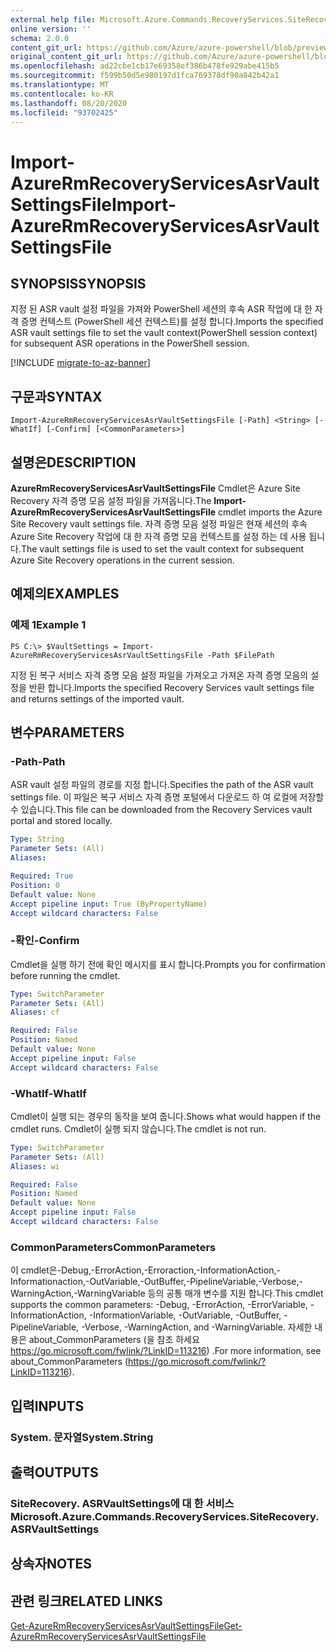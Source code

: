 ```yaml
---
external help file: Microsoft.Azure.Commands.RecoveryServices.SiteRecovery.dll-Help.xml
online version: ''
schema: 2.0.0
content_git_url: https://github.com/Azure/azure-powershell/blob/preview/src/ResourceManager/RecoveryServices.SiteRecovery/Commands.RecoveryServices.SiteRecovery/help/Import-AzureRmRecoveryServicesAsrVaultSettingsFile.md
original_content_git_url: https://github.com/Azure/azure-powershell/blob/preview/src/ResourceManager/RecoveryServices.SiteRecovery/Commands.RecoveryServices.SiteRecovery/help/Import-AzureRmRecoveryServicesAsrVaultSettingsFile.md
ms.openlocfilehash: ad22cbe1cb17e69358ef386b478fe929abe415b5
ms.sourcegitcommit: f599b50d5e980197d1fca769378df90a842b42a1
ms.translationtype: MT
ms.contentlocale: ko-KR
ms.lasthandoff: 08/20/2020
ms.locfileid: "93702425"
---
```

# <span data-ttu-id="4fc81-101">Import-AzureRmRecoveryServicesAsrVaultSettingsFile</span><span class="sxs-lookup"><span data-stu-id="4fc81-101">Import-AzureRmRecoveryServicesAsrVaultSettingsFile</span></span>

## <span data-ttu-id="4fc81-102">SYNOPSIS</span><span class="sxs-lookup"><span data-stu-id="4fc81-102">SYNOPSIS</span></span>
<span data-ttu-id="4fc81-103">지정 된 ASR vault 설정 파일을 가져와 PowerShell 세션의 후속 ASR 작업에 대 한 자격 증명 컨텍스트 (PowerShell 세션 컨텍스트)를 설정 합니다.</span><span class="sxs-lookup"><span data-stu-id="4fc81-103">Imports the specified ASR vault settings file to set the vault context(PowerShell session context) for subsequent ASR operations in the PowerShell session.</span></span> 

[!INCLUDE [migrate-to-az-banner](../../includes/migrate-to-az-banner.md)]

## <span data-ttu-id="4fc81-104">구문과</span><span class="sxs-lookup"><span data-stu-id="4fc81-104">SYNTAX</span></span>

```
Import-AzureRmRecoveryServicesAsrVaultSettingsFile [-Path] <String> [-WhatIf] [-Confirm] [<CommonParameters>]
```

## <span data-ttu-id="4fc81-105">설명은</span><span class="sxs-lookup"><span data-stu-id="4fc81-105">DESCRIPTION</span></span>
<span data-ttu-id="4fc81-106">**AzureRmRecoveryServicesAsrVaultSettingsFile** Cmdlet은 Azure Site Recovery 자격 증명 모음 설정 파일을 가져옵니다.</span><span class="sxs-lookup"><span data-stu-id="4fc81-106">The **Import-AzureRmRecoveryServicesAsrVaultSettingsFile** cmdlet imports the Azure Site Recovery vault settings file.</span></span> <span data-ttu-id="4fc81-107">자격 증명 모음 설정 파일은 현재 세션의 후속 Azure Site Recovery 작업에 대 한 자격 증명 모음 컨텍스트를 설정 하는 데 사용 됩니다.</span><span class="sxs-lookup"><span data-stu-id="4fc81-107">The vault settings file is used to set the vault context for subsequent Azure Site Recovery operations in the current session.</span></span>

## <span data-ttu-id="4fc81-108">예제의</span><span class="sxs-lookup"><span data-stu-id="4fc81-108">EXAMPLES</span></span>

### <span data-ttu-id="4fc81-109">예제 1</span><span class="sxs-lookup"><span data-stu-id="4fc81-109">Example 1</span></span>
```
PS C:\> $VaultSettings = Import-AzureRmRecoveryServicesAsrVaultSettingsFile -Path $FilePath
```

<span data-ttu-id="4fc81-110">지정 된 복구 서비스 자격 증명 모음 설정 파일을 가져오고 가져온 자격 증명 모음의 설정을 반환 합니다.</span><span class="sxs-lookup"><span data-stu-id="4fc81-110">Imports the specified Recovery Services vault settings file and returns settings of the imported vault.</span></span>

## <span data-ttu-id="4fc81-111">변수</span><span class="sxs-lookup"><span data-stu-id="4fc81-111">PARAMETERS</span></span>

### <span data-ttu-id="4fc81-112">-Path</span><span class="sxs-lookup"><span data-stu-id="4fc81-112">-Path</span></span>
<span data-ttu-id="4fc81-113">ASR vault 설정 파일의 경로를 지정 합니다.</span><span class="sxs-lookup"><span data-stu-id="4fc81-113">Specifies the path of the ASR vault settings file.</span></span>
<span data-ttu-id="4fc81-114">이 파일은 복구 서비스 자격 증명 포털에서 다운로드 하 여 로컬에 저장할 수 있습니다.</span><span class="sxs-lookup"><span data-stu-id="4fc81-114">This file can be downloaded from the Recovery Services vault portal and stored locally.</span></span>

```yaml
Type: String
Parameter Sets: (All)
Aliases: 

Required: True
Position: 0
Default value: None
Accept pipeline input: True (ByPropertyName)
Accept wildcard characters: False
```

### <span data-ttu-id="4fc81-115">-확인</span><span class="sxs-lookup"><span data-stu-id="4fc81-115">-Confirm</span></span>
<span data-ttu-id="4fc81-116">Cmdlet을 실행 하기 전에 확인 메시지를 표시 합니다.</span><span class="sxs-lookup"><span data-stu-id="4fc81-116">Prompts you for confirmation before running the cmdlet.</span></span>

```yaml
Type: SwitchParameter
Parameter Sets: (All)
Aliases: cf

Required: False
Position: Named
Default value: None
Accept pipeline input: False
Accept wildcard characters: False
```

### <span data-ttu-id="4fc81-117">-WhatIf</span><span class="sxs-lookup"><span data-stu-id="4fc81-117">-WhatIf</span></span>
<span data-ttu-id="4fc81-118">Cmdlet이 실행 되는 경우의 동작을 보여 줍니다.</span><span class="sxs-lookup"><span data-stu-id="4fc81-118">Shows what would happen if the cmdlet runs.</span></span> <span data-ttu-id="4fc81-119">Cmdlet이 실행 되지 않습니다.</span><span class="sxs-lookup"><span data-stu-id="4fc81-119">The cmdlet is not run.</span></span>

```yaml
Type: SwitchParameter
Parameter Sets: (All)
Aliases: wi

Required: False
Position: Named
Default value: None
Accept pipeline input: False
Accept wildcard characters: False
```

### <span data-ttu-id="4fc81-120">CommonParameters</span><span class="sxs-lookup"><span data-stu-id="4fc81-120">CommonParameters</span></span>
<span data-ttu-id="4fc81-121">이 cmdlet은-Debug,-ErrorAction,-Erroraction,-InformationAction,-Informationaction,-OutVariable,-OutBuffer,-PipelineVariable,-Verbose,-WarningAction,-WarningVariable 등의 공통 매개 변수를 지원 합니다.</span><span class="sxs-lookup"><span data-stu-id="4fc81-121">This cmdlet supports the common parameters: -Debug, -ErrorAction, -ErrorVariable, -InformationAction, -InformationVariable, -OutVariable, -OutBuffer, -PipelineVariable, -Verbose, -WarningAction, and -WarningVariable.</span></span> <span data-ttu-id="4fc81-122">자세한 내용은 about_CommonParameters (을 참조 하세요 https://go.microsoft.com/fwlink/?LinkID=113216) .</span><span class="sxs-lookup"><span data-stu-id="4fc81-122">For more information, see about_CommonParameters (https://go.microsoft.com/fwlink/?LinkID=113216).</span></span>

## <span data-ttu-id="4fc81-123">입력</span><span class="sxs-lookup"><span data-stu-id="4fc81-123">INPUTS</span></span>

### <span data-ttu-id="4fc81-124">System. 문자열</span><span class="sxs-lookup"><span data-stu-id="4fc81-124">System.String</span></span>

## <span data-ttu-id="4fc81-125">출력</span><span class="sxs-lookup"><span data-stu-id="4fc81-125">OUTPUTS</span></span>

### <span data-ttu-id="4fc81-126">SiteRecovery. ASRVaultSettings에 대 한 서비스</span><span class="sxs-lookup"><span data-stu-id="4fc81-126">Microsoft.Azure.Commands.RecoveryServices.SiteRecovery.ASRVaultSettings</span></span>

## <span data-ttu-id="4fc81-127">상속자</span><span class="sxs-lookup"><span data-stu-id="4fc81-127">NOTES</span></span>

## <span data-ttu-id="4fc81-128">관련 링크</span><span class="sxs-lookup"><span data-stu-id="4fc81-128">RELATED LINKS</span></span>

[<span data-ttu-id="4fc81-129">Get-AzureRmRecoveryServicesAsrVaultSettingsFile</span><span class="sxs-lookup"><span data-stu-id="4fc81-129">Get-AzureRmRecoveryServicesAsrVaultSettingsFile</span></span>](./Get-AzureRmRecoveryServicesAsrVaultSettingsFile.md)
